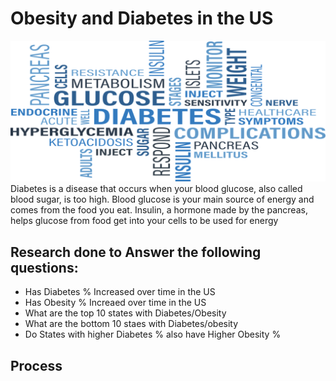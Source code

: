 # Obesity and Diabetes in the US
![Img from file](Images/main.png)
<br>
Diabetes is a disease that occurs when your blood glucose, also called blood sugar, is too high. Blood glucose is your main source of energy and comes from the food you eat. Insulin, a hormone made by the pancreas, helps glucose from food get into your cells to be used for energy

## Research done to Answer the following questions:
* Has Diabetes % Increased over time in the US
* Has Obesity % Increaed over time in the US
* What are the top 10 states with Diabetes/Obesity
* What are the bottom 10 staes with Diabetes/obesity
* Do States with higher Diabetes %  also have Higher Obesity %

## Process




